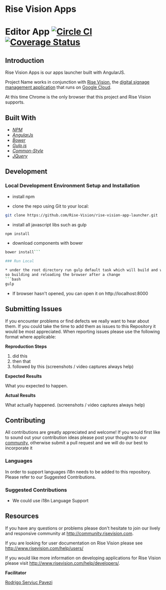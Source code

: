 # Rise Vision Apps

Editor App [![Circle CI](https://circleci.com/gh/Rise-Vision/rise-vision-apps.svg?style=svg)](https://circleci.com/gh/Rise-Vision/rise-vision-apps) [![Coverage Status](https://coveralls.io/repos/Rise-Vision/rise-vision-apps/badge.svg?branch=&service=github)](https://coveralls.io/github/Rise-Vision/rise-vision-apps?branch=)
==============


## Introduction

Rise Vision Apps is our apps launcher built with AngularJS.

Project Name works in conjunction with [Rise Vision](http://www.risevision.com), the [digital signage management application](http://rva.risevision.com/) that runs on [Google Cloud](https://cloud.google.com).

At this time Chrome is the only browser that this project and Rise Vision supports.

## Built With
- *[NPM](https://www.npmjs.org/)*
- *[AngularJs](https://angularjs.org/)*
- *[Bower](http://bower.io/)*
- *[Gulp.js](http://gulpjs.com/)*
- *[Common-Style](http://rise-vision.github.io/style-guide/)*
- *[JQuery](http://jquery.com/)*

## Development

### Local Development Environment Setup and Installation

* install npm

* clone the repo using Git to your local:
```bash
git clone https://github.com/Rise-Vision/rise-vision-app-launcher.git
```

* install all javascript libs such as gulp
```bash
npm install
```

* download components with bower
```bash
bower install```

### Run Local

* under the root directory run gulp default task which will build and watch directories for changes 
so building and reloading the browser after a change
```bash
gulp
```

* If browser hasn't opened, you can open it on http://localhost:8000

## Submitting Issues
If you encounter problems or find defects we really want to hear about them. If you could take the time to add them as issues to this Repository it would be most appreciated. When reporting issues please use the following format where applicable:

**Reproduction Steps**

1. did this
2. then that
3. followed by this (screenshots / video captures always help)

**Expected Results**

What you expected to happen.

**Actual Results**

What actually happened. (screenshots / video captures always help)

## Contributing
All contributions are greatly appreciated and welcome! If you would first like to sound out your contribution ideas please post your thoughts to our [community](http://community.risevision.com), otherwise submit a pull request and we will do our best to incorporate it

### Languages

In order to support languages i18n needs to be added to this repository.  Please refer to our Suggested Contributions.

### Suggested Contributions
- We could use i18n Language Support

## Resources
If you have any questions or problems please don't hesitate to join our lively and responsive community at http://community.risevision.com.

If you are looking for user documentation on Rise Vision please see http://www.risevision.com/help/users/

If you would like more information on developing applications for Rise Vision please visit http://www.risevision.com/help/developers/.

**Facilitator**

[Rodrigo Serviuc Pavezi](https://github.com/rodrigopavezi "Rodrigo Serviuc Pavezi")

